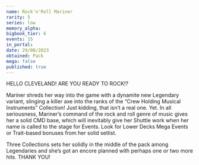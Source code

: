 ```yaml
---
name: Rock'n'Roll Mariner
rarity: 5
series: low
memory_alpha:
bigbook_tier: 6
events: 15
in_portal:
date: 29/08/2023
obtained: Pack
mega: false
published: true
---
```


HELLO CLEVELAND! ARE YOU READY TO ROCK!? 

Mariner shreds her way into the game with a dynamite new Legendary variant, slinging a killer axe into the ranks of the “Crew Holding Musical Instruments” Collection! Just kidding, that isn’t a real one. Yet. In all seriousness, Mariner’s command of the rock and roll genre of music gives her a solid CMD base, which will inevitably give her Shuttle work when her name is called to the stage for Events. Look for Lower Decks Mega Events or Trait-based bonuses from her solid setlist.

Three Collections sets her solidly in the middle of the pack among Legendaries and she’s got an encore planned with perhaps one or two more hits. THANK YOU!
